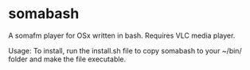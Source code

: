 somabash
========

A somafm player for OSx written in bash. Requires VLC media player.

Usage:
To install, run the install.sh file to copy somabash to your ~/bin/ folder and make the file executable.